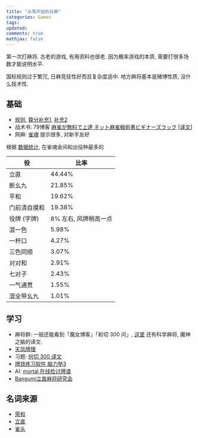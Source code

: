 ```yaml
---
title: "从零开始的日麻"
categories: Games
tags: 
updated: 
comments: true
mathjax: false
---
```


第一次打麻将. 古老的游戏, 有用资料也很老. 因为概率游戏的本质, 需要打很多场数才能说明水平.

国标规则过于繁冗, 日麻竞技性好而且复杂度适中. 地方麻将基本是赌博性质, 没什么技术性.

## 基础

- [规则](https://www.bilibili.com/video/BV1xs41137DQ), [算分补充1](https://zhuanlan.zhihu.com/p/26756186), [补充2](https://zhuanlan.zhihu.com/p/359797276)
- 战术书: 79博客 [麻雀が無料で上達 ネット麻雀戦術書ビギナーズラック](http://beginners.biz/) [[译文](https://www.bilibili.com/read/readlist/rl45758)]
- 网麻: [雀魂](https://www.maj-soul.com/#/home) 提示很多, 对新手友好

<!-- more -->
    
根据 [数据统计](https://amae-koromo.sapk.ch/statistics/fan-stats), 在雀魂金间和出役种最多的

|     役      |         比率         |
| ----------- | -------------------- |
| 立直         | 44.44%               |
| 断幺九       | 21.85%               |
| 平和         | 19.62%               |
| 门前清自摸和 | 19.38%               |
| 役牌 (字牌)  | 8% 左右, 风牌稍高一点 |
| 混一色       | 5.98%                |
| 一杯口       | 4.27%                |
| 三色同顺     | 3.07%                |
| 对对和       | 2.91%                |
| 七对子       | 2.43%                |
| 一气通贯     | 1.55%                |
| 混全带幺九   | 1.01%                |



## 学习

- 麻将群: 一般还能看到「魔女博客」「和切 300 问」, [这里](https://www.bilibili.com/read/readlist/rl45758) 还有科学麻将, 魔神之脑的译文.
- [天凤牌理](https://tenhou.net/2/)
- 习题: [何切 300 译文](https://www.bilibili.com/read/cv9906943)
- [牌效练习软件 脑力塾3](https://www.zhihu.com/question/309535701/answer/611078328)
- AI: [mortal 在线检讨牌谱](https://mjai.ekyu.moe/zh-cn.html)
- [Bangumi立直麻将研究会](https://bgm.tv/group/mahjong)

## 名词来源

- [荣和](https://www.bilibili.com/read/cv2727015/)
- [立直](https://www.bilibili.com/read/cv2778151)
- [雀头](https://zh.moegirl.org.cn/雀头)
